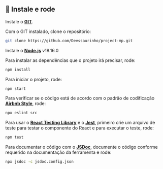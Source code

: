 ## 🔧 Instale e rode

Instale o [**GIT**](https://git-scm.com/).

Com o GIT instalado, clone o repositório:

```bash
git clone https://github.com/Devssaurinho/project-mp.git
```

Instale o [**Node.js**](https://nodejs.org/en/) v18.16.0

Para instalar as dependências que o projeto irá precisar, rode:

```bash
npm install
```

Para iniciar o projeto, rode:

```bash
npm start
```
Para verificar se o código está de acordo com o padrão de codificação [**Airbnb Style**](https://airbnb.io/javascript/react/), rode:

```bash
npx eslint src
```

Para usar o [**React Testing Library**](https://testing-library.com/docs/react-testing-library/example-intro) e o [**Jest**](https://jestjs.io/), primeiro crie um arquivo de teste para testar o componente do React e para executar o teste, rode:

```bash
npm test
```

Para documentar o código com o [**JSDoc**](https://jsdoc.app/), documente o código conforme requerido na documentação da ferramenta e rode:

```bash
npx jsdoc -c jsdoc.config.json
```